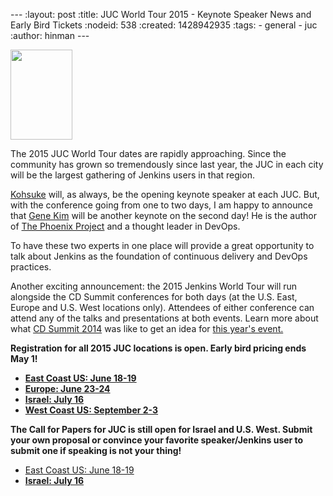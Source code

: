 --- :layout: post :title: JUC World Tour 2015 - Keynote Speaker News and Early Bird Tickets :nodeid: 538 :created: 1428942935 :tags: - general - juc :author: hinman ---

<img src="https://jenkins-ci.org/sites/default/files/images/The-Phoenix-Project-border_2.png" width="99" height="144" />

The 2015 JUC World Tour dates are rapidly approaching. Since the community has grown so tremendously since last year, the JUC in each city will be the largest gathering of Jenkins users in that region.

[Kohsuke](https://twitter.com/kohsukekawa) will, as always, be the opening keynote speaker at each JUC. But, with the conference going from one to two days, I am happy to announce that [Gene Kim](http://www.realgenekim.me/) will be another keynote on the second day! He is the author of [The Phoenix Project](http://www.amazon.com/Phoenix-Project-DevOps-Helping-Business/dp/0988262592/ref=tmm_hrd_swatch_0?_encoding=UTF8&sr=8-1&qid=1428523232) and a thought leader in DevOps.

To have these two experts in one place will provide a great opportunity to talk about Jenkins as the foundation of continuous delivery and DevOps practices.

Another exciting announcement: the 2015 Jenkins World Tour will run alongside the CD Summit conferences for both days (at the U.S. East, Europe and U.S. West locations only). Attendees of either conference can attend any of the talks and presentations at both events. Learn more about what [CD Summit 2014](https://www.cloudbees.com/cdsummit) was like to get an idea for [this year's event.](http://www.cloudbees.com/cdsummit-2015/)

**Registration for all 2015 JUC locations is open. Early bird pricing ends May 1!**

- **[East Coast US: June 18-19](https://www.regonline.com/register/checkin.aspx?EventId=1698436&MethodId=0&EventSessionId=&startnewreg=1)**
- **[Europe: June 23-24](https://www.regonline.com/Register/Checkin.aspx?EventID=1698435)**
- **[Israel: July 16](https://www.eventbrite.com/e/jenkins-user-conference-israel-tlv-david-inter-continental-july-16-2015-tickets-16393557572)**
- **[West Coast US: September 2-3](https://www.regonline.com/Register/Checkin.aspx?EventID=1697214)**

**The Call for Papers for JUC is still open for Israel and U.S. West. Submit your own proposal or convince your favorite speaker/Jenkins user to submit one if speaking is not your thing!**

- [East Coast US: June 18-19](https://www.cloudbees.com/jenkins-user-conference-call-papers)
- **[Israel: July 16](https://www.cloudbees.com/jenkins-user-conference-call-papers)**
